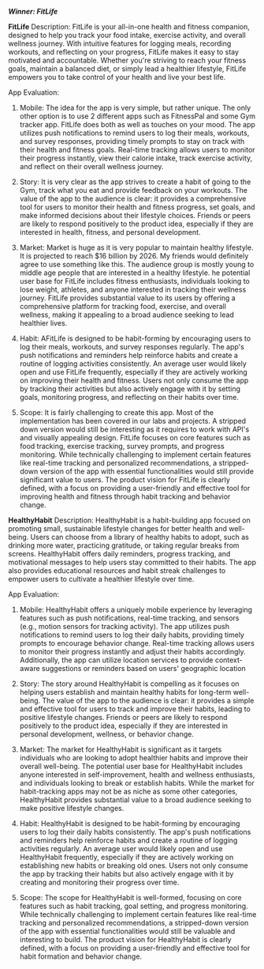 ***Winner: FitLife***

**FitLife**
Description: FitLife is your all-in-one health and fitness companion, designed to help you track your food intake, exercise activity, and overall wellness journey. With intuitive features for logging meals, recording workouts, and reflecting on your progress, FitLife makes it easy to stay motivated and accountable. Whether you're striving to reach your fitness goals, maintain a balanced diet, or simply lead a healthier lifestyle, FitLife empowers you to take control of your health and live your best life.

App Evaluation: 

1. Mobile: The idea for the app is very simple, but rather unique. The only other option is to use 2 different apps such as FitnessPal and some Gym tracker app. FitLife does both as well as touches on your mood. The app utilizes push notifications to remind users to log their meals, workouts, and survey responses, providing timely prompts to stay on track with their health and fitness goals.
Real-time tracking allows users to monitor their progress instantly, view their calorie intake, track exercise activity, and reflect on their overall wellness journey.

2. Story: It is very clear as the app strives to create a habit of going to the Gym, track what you eat and provide feedback on your workouts. The value of the app to the audience is clear: it provides a comprehensive tool for users to monitor their health and fitness progress, set goals, and make informed decisions about their lifestyle choices.
Friends or peers are likely to respond positively to the product idea, especially if they are interested in health, fitness, and personal development.

3. Market: Market is huge as it is very popular to maintain healthy lifestyle. It is projected to reach $16 billion by 2026. My friends would definitely agree to use something like this. The audience group is mostly young to middle age people that are interested in a healthy lifestyle. he potential user base for FitLife includes fitness enthusiasts, individuals looking to lose weight, athletes, and anyone interested in tracking their wellness journey.
FitLife provides substantial value to its users by offering a comprehensive platform for tracking food, exercise, and overall wellness, making it appealing to a broad audience seeking to lead healthier lives.
4. Habit: AFitLife is designed to be habit-forming by encouraging users to log their meals, workouts, and survey responses regularly.
The app's push notifications and reminders help reinforce habits and create a routine of logging activities consistently.
An average user would likely open and use FitLife frequently, especially if they are actively working on improving their health and fitness.
Users not only consume the app by tracking their activities but also actively engage with it by setting goals, monitoring progress, and reflecting on their habits over time.

5. Scope: It is fairly challenging to create this app. Most of the implementation has been covered in our labs and projects. A stripped down version would still be interesting as it requires to work with API's and visually appealing design.
FitLife focuses on core features such as food tracking, exercise tracking, survey prompts, and progress monitoring.
While technically challenging to implement certain features like real-time tracking and personalized recommendations, a stripped-down version of the app with essential functionalities would still provide significant value to users.
The product vision for FitLife is clearly defined, with a focus on providing a user-friendly and effective tool for improving health and fitness through habit tracking and behavior change.


**HealthyHabit**
Description: HealthyHabit is a habit-building app focused on promoting small, sustainable lifestyle changes for better health and well-being. Users can choose from a library of healthy habits to adopt, such as drinking more water, practicing gratitude, or taking regular breaks from screens. HealthyHabit offers daily reminders, progress tracking, and motivational messages to help users stay committed to their habits. The app also provides educational resources and habit streak challenges to empower users to cultivate a healthier lifestyle over time.

App Evaluation:

1. Mobile: HealthyHabit offers a uniquely mobile experience by leveraging features such as push notifications, real-time tracking, and sensors (e.g., motion sensors for tracking activity).
The app utilizes push notifications to remind users to log their daily habits, providing timely prompts to encourage behavior change.
Real-time tracking allows users to monitor their progress instantly and adjust their habits accordingly.
Additionally, the app can utilize location services to provide context-aware suggestions or reminders based on users' geographic location

2. Story: The story around HealthyHabit is compelling as it focuses on helping users establish and maintain healthy habits for long-term well-being.
The value of the app to the audience is clear: it provides a simple and effective tool for users to track and improve their habits, leading to positive lifestyle changes.
Friends or peers are likely to respond positively to the product idea, especially if they are interested in personal development, wellness, or behavior change.

3. Market: The market for HealthyHabit is significant as it targets individuals who are looking to adopt healthier habits and improve their overall well-being.
The potential user base for HealthyHabit includes anyone interested in self-improvement, health and wellness enthusiasts, and individuals looking to break or establish habits.
While the market for habit-tracking apps may not be as niche as some other categories, HealthyHabit provides substantial value to a broad audience seeking to make positive lifestyle changes.

4. Habit: HealthyHabit is designed to be habit-forming by encouraging users to log their daily habits consistently.
The app's push notifications and reminders help reinforce habits and create a routine of logging activities regularly.
An average user would likely open and use HealthyHabit frequently, especially if they are actively working on establishing new habits or breaking old ones.
Users not only consume the app by tracking their habits but also actively engage with it by creating and monitoring their progress over time.

5. Scope: The scope for HealthyHabit is well-formed, focusing on core features such as habit tracking, goal setting, and progress monitoring.
While technically challenging to implement certain features like real-time tracking and personalized recommendations, a stripped-down version of the app with essential functionalities would still be valuable and interesting to build.
The product vision for HealthyHabit is clearly defined, with a focus on providing a user-friendly and effective tool for habit formation and behavior change.
